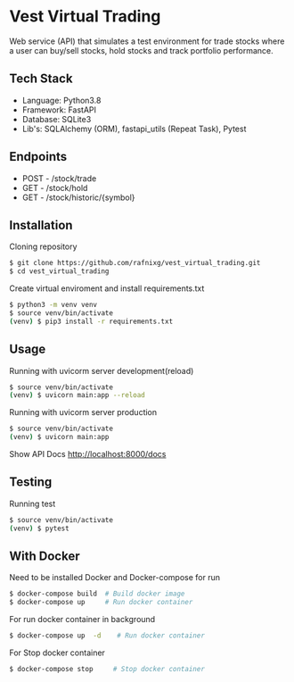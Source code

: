 # Vest Virtual Trading

Web service (API) that simulates a test environment for trade stocks where a user can buy/sell stocks, hold stocks and track portfolio performance.

## Tech Stack

- Language: Python3.8
- Framework: FastAPI
- Database: SQLite3
- Lib's: SQLAlchemy (ORM), fastapi_utils (Repeat Task), Pytest

## Endpoints
- POST - /stock/trade
- GET - /stock/hold
- GET - /stock/historic/{symbol}

## Installation

Cloning repository
```bash
$ git clone https://github.com/rafnixg/vest_virtual_trading.git
$ cd vest_virtual_trading
```

Create virtual enviroment and install requirements.txt
```bash
$ python3 -m venv venv
$ source venv/bin/activate
(venv) $ pip3 install -r requirements.txt

```

## Usage
Running with uvicorm server development(reload)
```bash
$ source venv/bin/activate
(venv) $ uvicorn main:app --reload
```
Running with uvicorm server production
```bash
$ source venv/bin/activate
(venv) $ uvicorn main:app
```
Show API Docs
[http://localhost:8000/docs](http://localhost:8000/docs)

## Testing
Running test
```bash
$ source venv/bin/activate
(venv) $ pytest
```

## With Docker
Need to be installed Docker and Docker-compose for run
```bash
$ docker-compose build  # Build docker image
$ docker-compose up     # Run docker container
```

For run docker container in background
```bash
$ docker-compose up  -d    # Run docker container
```

For Stop docker container
```bash
$ docker-compose stop     # Stop docker container
```